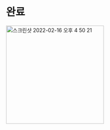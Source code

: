 <h1>완료</h1>
<img width="267" alt="스크린샷 2022-02-16 오후 4 50 21" src="https://user-images.githubusercontent.com/94112330/154219674-58a3a573-a516-4f21-99e0-385641867987.png">
